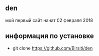 ## den
мой первый сайт
начат 02 февраля 2018
## информация по установке
- git clone https://github.com/Birsiti/den
